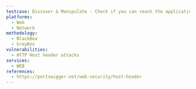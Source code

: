 ```yaml
---
testcase: Discover & Manipulate - Check if you can reach the application with arbitrary/malformed Host header values. Web (HTTP/HTTPS) service
platforms: 
  - Web
  - Network
methodology: 
  - BlackBox
  - GreyBox
vulnerabilities:
  - HTTP Host header attacks
services:
  - WEB
references:
  - https://portswigger.net/web-security/host-header
---
```

